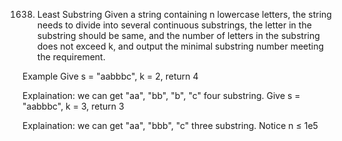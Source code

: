 1638. Least Substring
Given a string containing n lowercase letters, the string needs to divide into several continuous substrings, the letter in the substring should be same, and the number of letters in the substring does not exceed k, and output the minimal substring number meeting the requirement.

Example
Give s = "aabbbc", k = 2, return 4

Explaination:
we can get "aa", "bb", "b", "c" four substring.
Give s = "aabbbc", k = 3, return 3

Explaination:
we can get "aa", "bbb", "c" three substring.
Notice
n ≤ 1e5